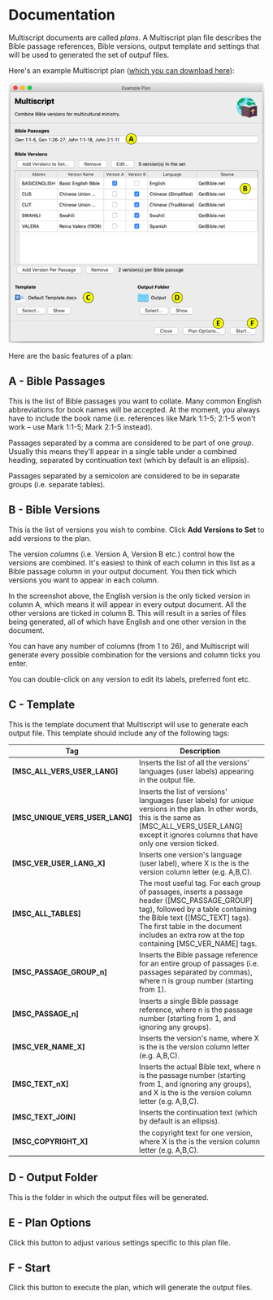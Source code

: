 # Documentation
Multiscript documents are called *plans*. A Multiscript plan file describes the Bible passage references, Bible versions, output template and settings that will be used to generated the set of outpuf files.

Here's an example Multiscript plan ([which you can download here](example-plan.mplan)):

![Example Plan](example-plan.png)

Here are the basic features of a plan:

## **A** - Bible Passages
This is the list of Bible passages you want to collate. Many common English abbreviations for book names will be accepted. At the moment, you always have to include the book name (i.e. references like Mark 1:1-5; 2:1-5 won't work – use Mark 1:1-5; Mark 2:1-5 instead).

Passages separated by a comma are considered to be part of one *group*. Usually this means they'll appear in a single table under a combined heading, separated by continuation text (which by default is an ellipsis).

Passages separated by a semicolon are considered to be in separate groups (i.e. separate tables).

## **B** - Bible Versions
This is the list of versions you wish to combine. Click **Add Versions to Set** to add versions to the plan.

The version *columns* (i.e. Version A, Version B etc.) control how the versions are combined. It's easiest to think of each column in this list as a Bible passage column in your output document. You then tick which versions you want to appear in each column.

In the screenshot above, the English version is the only ticked version in column A, which means it will appear in every output document. All the other versions are ticked in column B. This will result in a series of files being generated, all of which have English and one other version in the document.

You can have any number of columns (from 1 to 26), and Multiscript will generate every possible combination for the versions and column ticks you enter.

You can double-click on any version to edit its labels, preferred font etc.

## **C** - Template
This is the template document that Multiscript will use to generate each output file. This template should include any of the following tags:

| Tag | Description |
|-----|-------------|
| **\[MSC_ALL_VERS_USER_LANG\]** | Inserts the list of all the versions' languages (user labels) appearing in the output file. |
| **\[MSC_UNIQUE_VERS_USER_LANG\]** | Inserts the list of versions' languages (user labels) for *unique* versions in the plan. In other words, this is the same as [MSC_ALL_VERS_USER_LANG\] except it ignores columns that have only one version ticked.|
| **\[MSC_VER_USER_LANG_X\]** | Inserts one version's language (user label), where X is the is the version column letter (e.g. A,B,C).|
| **\[MSC_ALL_TABLES\]** | The most useful tag. For each group of passages, inserts a passage header (\[MSC_PASSAGE_GROUP\] tag), followed by a table containing the Bible text (\[MSC_TEXT\] tags). The first table in the document includes an extra row at the top containing [MSC_VER_NAME\] tags.|
| **\[MSC_PASSAGE_GROUP_n\]** | Inserts the Bible passage reference for an entire group of passages (i.e. passages separated by commas), where n is group number (starting from 1).|
| **\[MSC_PASSAGE_n\]** | Inserts a single Bible passage reference, where n is the passage number (starting from 1, and ignoring any groups).|
| **\[MSC_VER_NAME_X\]** | Inserts the version's name, where X is the is the version column letter (e.g. A,B,C).|
| **\[MSC_TEXT_nX\]** | Inserts the actual Bible text, where n is the passage number (starting from 1, and ignoring any groups), and X is the is the version column letter (e.g. A,B,C).|
| **\[MSC_TEXT_JOIN\]** | Inserts the continuation text (which by default is an ellipsis). |
| **\[MSC_COPYRIGHT_X\]** | the copyright text for one version, where X is the is the version column letter (e.g. A,B,C).|

## **D** - Output Folder
This is the folder in which the output files will be generated.

## **E** - Plan Options
Click this button to adjust various settings specific to this plan file.

## **F** - Start
Click this button to execute the plan, which will generate the output files.